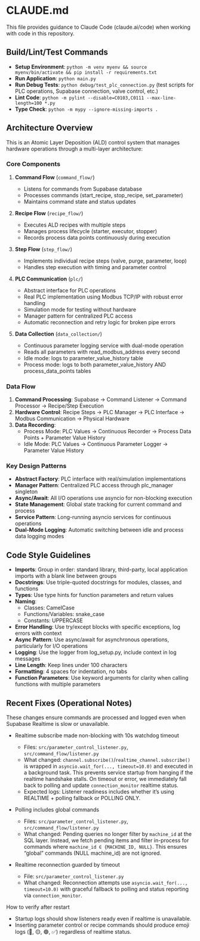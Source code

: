 # CLAUDE.md

This file provides guidance to Claude Code (claude.ai/code) when working with code in this repository.

## Build/Lint/Test Commands

- **Setup Environment**: `python -m venv myenv && source myenv/bin/activate && pip install -r requirements.txt`
- **Run Application**: `python main.py`
- **Run Debug Tests**: `python debug/test_plc_connection.py` (test scripts for PLC operations, Supabase connection, valve control, etc.)
- **Lint Code**: `python -m pylint --disable=C0103,C0111 --max-line-length=100 *.py`
- **Type Check**: `python -m mypy --ignore-missing-imports .`

## Architecture Overview

This is an Atomic Layer Deposition (ALD) control system that manages hardware operations through a multi-layer architecture:

### Core Components

1. **Command Flow** (`command_flow/`)
   - Listens for commands from Supabase database
   - Processes commands (start_recipe, stop_recipe, set_parameter)
   - Maintains command state and status updates

2. **Recipe Flow** (`recipe_flow/`)
   - Executes ALD recipes with multiple steps
   - Manages process lifecycle (starter, executor, stopper)
   - Records process data points continuously during execution

3. **Step Flow** (`step_flow/`)
   - Implements individual recipe steps (valve, purge, parameter, loop)
   - Handles step execution with timing and parameter control

4. **PLC Communication** (`plc/`)
   - Abstract interface for PLC operations
   - Real PLC implementation using Modbus TCP/IP with robust error handling
   - Simulation mode for testing without hardware
   - Manager pattern for centralized PLC access
   - Automatic reconnection and retry logic for broken pipe errors

5. **Data Collection** (`data_collection/`)
   - Continuous parameter logging service with dual-mode operation
   - Reads all parameters with read_modbus_address every second
   - Idle mode: logs to parameter_value_history table
   - Process mode: logs to both parameter_value_history AND process_data_points tables

### Data Flow

1. **Command Processing**: Supabase → Command Listener → Command Processor → Recipe/Step Execution
2. **Hardware Control**: Recipe Steps → PLC Manager → PLC Interface → Modbus Communication → Physical Hardware
3. **Data Recording**:
   - Process Mode: PLC Values → Continuous Recorder → Process Data Points + Parameter Value History
   - Idle Mode: PLC Values → Continuous Parameter Logger → Parameter Value History

### Key Design Patterns

- **Abstract Factory**: PLC interface with real/simulation implementations
- **Manager Pattern**: Centralized PLC access through plc_manager singleton
- **Async/Await**: All I/O operations use asyncio for non-blocking execution
- **State Management**: Global state tracking for current command and process
- **Service Pattern**: Long-running asyncio services for continuous operations
- **Dual-Mode Logging**: Automatic switching between idle and process data logging modes

## Code Style Guidelines

- **Imports**: Group in order: standard library, third-party, local application imports with a blank line between groups
- **Docstrings**: Use triple-quoted docstrings for modules, classes, and functions
- **Types**: Use type hints for function parameters and return values
- **Naming**:
  - Classes: CamelCase
  - Functions/Variables: snake_case
  - Constants: UPPERCASE
- **Error Handling**: Use try/except blocks with specific exceptions, log errors with context
- **Async Pattern**: Use async/await for asynchronous operations, particularly for I/O operations
- **Logging**: Use the logger from log_setup.py, include context in log messages
- **Line Length**: Keep lines under 100 characters
- **Formatting**: 4 spaces for indentation, no tabs
- **Function Parameters**: Use keyword arguments for clarity when calling functions with multiple parameters

## Recent Fixes (Operational Notes)

These changes ensure commands are processed and logged even when Supabase Realtime is slow or unavailable.

- Realtime subscribe made non-blocking with 10s watchdog timeout
  - Files: `src/parameter_control_listener.py`, `src/command_flow/listener.py`
  - What changed: `channel.subscribe()`/`realtime_channel.subscribe()` is wrapped in `asyncio.wait_for(..., timeout=10.0)` and executed in a background task. This prevents service startup from hanging if the realtime handshake stalls. On timeout or error, we immediately fall back to polling and update `connection_monitor` realtime status.
  - Expected logs: Listener readiness includes whether it’s using REALTIME + polling fallback or POLLING ONLY.

- Polling includes global commands
  - Files: `src/parameter_control_listener.py`, `src/command_flow/listener.py`
  - What changed: Pending queries no longer filter by `machine_id` at the SQL layer. Instead, we fetch pending items and filter in-process for commands where `machine_id ∈ {MACHINE_ID, NULL}`. This ensures “global” commands (NULL machine_id) are not ignored.

- Realtime reconnection guarded by timeout
  - File: `src/parameter_control_listener.py`
  - What changed: Reconnection attempts use `asyncio.wait_for(..., timeout=10.0)` with graceful fallback to polling and status reporting via `connection_monitor`.

How to verify after restart
- Startup logs should show listeners ready even if realtime is unavailable.
- Inserting parameter control or recipe commands should produce emoji logs (🔔, 🟡, 🟢, ✅) regardless of realtime status.